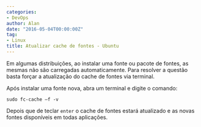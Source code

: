 ```yaml
---
categories:
- DevOps
author: Alan
date: "2016-05-04T00:00:00Z"
tag:
- Linux
title: Atualizar cache de fontes - Ubuntu
---
```


Em algumas distribuições, ao instalar uma fonte ou pacote de fontes, as mesmas não são carregadas automaticamente. Para resolver a questão basta forçar a atualização do cache de fontes via terminal.

Após instalar uma fonte nova, abra um terminal e digite o comando:

`sudo fc-cache –f -v`

Depois que de teclar `enter` o cache de fontes estará atualizado e as novas fontes disponíveis em todas aplicações.
